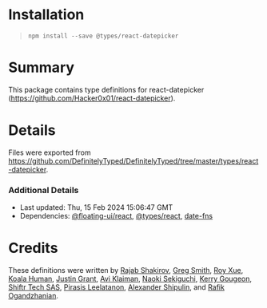 # Installation
> `npm install --save @types/react-datepicker`

# Summary
This package contains type definitions for react-datepicker (https://github.com/Hacker0x01/react-datepicker).

# Details
Files were exported from https://github.com/DefinitelyTyped/DefinitelyTyped/tree/master/types/react-datepicker.

### Additional Details
 * Last updated: Thu, 15 Feb 2024 15:06:47 GMT
 * Dependencies: [@floating-ui/react](https://npmjs.com/package/@floating-ui/react), [@types/react](https://npmjs.com/package/@types/react), [date-fns](https://npmjs.com/package/date-fns)

# Credits
These definitions were written by [Rajab Shakirov](https://github.com/radziksh), [Greg Smith](https://github.com/smrq), [Roy Xue](https://github.com/royxue), [Koala Human](https://github.com/KoalaHuman), [Justin Grant](https://github.com/justingrant), [Avi Klaiman](https://github.com/aviklai), [Naoki Sekiguchi](https://github.com/seckie), [Kerry Gougeon](https://github.com/kerry-g), [Shiftr Tech SAS](https://github.com/ShiftrTechSAS), [Pirasis Leelatanon](https://github.com/1pete), [Alexander Shipulin](https://github.com/y), and [Rafik Ogandzhanian](https://github.com/inomn).
